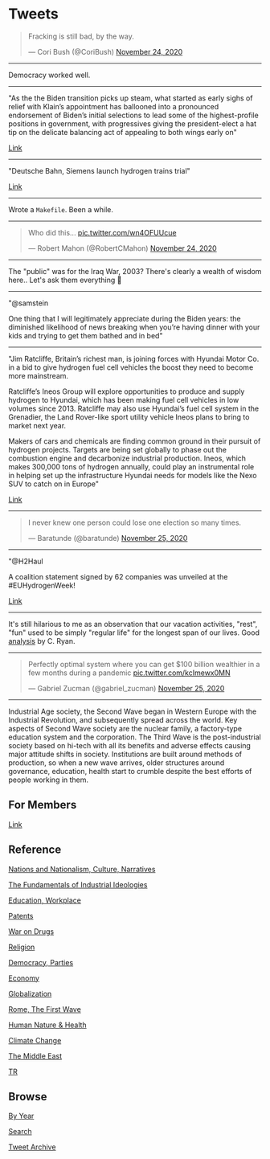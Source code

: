 # Tweets


<blockquote class="twitter-tweet"><p lang="en" dir="ltr">Fracking is still bad, by the way.</p>&mdash; Cori Bush (@CoriBush) <a href="https://twitter.com/CoriBush/status/1331374982459494404?ref_src=twsrc%5Etfw">November 24, 2020</a></blockquote> <script async src="https://platform.twitter.com/widgets.js" charset="utf-8"></script>

---

Democracy worked well. 

---

"As the the Biden transition picks up steam, what started as early
sighs of relief with Klain’s appointment has ballooned into a
pronounced endorsement of Biden’s initial selections to lead some of
the highest-profile positions in government, with progressives giving
the president-elect a hat tip on the delicate balancing act of
appealing to both wings early on"

[Link](https://www.thedailybeast.com/progressives-cant-find-anyone-in-bidens-cabinet-to-be-mad-aboutyet)

---

"Deutsche Bahn, Siemens launch hydrogen trains trial"

[Link](https://www.dw.com/en/deutsche-bahn-siemens-launch-hydrogen-trains-trial/a-55716107?maca=en-rss-en-all-1573-rdf)

---

Wrote a `Makefile`. Been a while. 

---

<blockquote class="twitter-tweet"><p lang="en" dir="ltr">Who did this... <a href="https://t.co/wn4OFUUcue">pic.twitter.com/wn4OFUUcue</a></p>&mdash; Robert Mahon (@RobertCMahon) <a href="https://twitter.com/RobertCMahon/status/1331104895613759488?ref_src=twsrc%5Etfw">November 24, 2020</a></blockquote> <script async src="https://platform.twitter.com/widgets.js" charset="utf-8"></script>

---

The "public" was for the Iraq War, 2003? There's clearly a wealth of
wisdom here.. Let's ask them everything 🤨

---

"@samstein

One thing that I will legitimately appreciate during the Biden years:
the diminished likelihood of news breaking when you’re having dinner
with your kids and trying to get them bathed and in bed"

---

"Jim Ratcliffe, Britain’s richest man, is joining forces with Hyundai
Motor Co. in a bid to give hydrogen fuel cell vehicles the boost they
need to become more mainstream.

Ratcliffe’s Ineos Group will explore opportunities to produce and
supply hydrogen to Hyundai, which has been making fuel cell vehicles
in low volumes since 2013. Ratcliffe may also use Hyundai’s fuel cell
system in the Grenadier, the Land Rover-like sport utility vehicle
Ineos plans to bring to market next year.

Makers of cars and chemicals are finding common ground in their
pursuit of hydrogen projects. Targets are being set globally to phase
out the combustion engine and decarbonize industrial
production. Ineos, which makes 300,000 tons of hydrogen annually,
could play an instrumental role in helping set up the infrastructure
Hyundai needs for models like the Nexo SUV to catch on in Europe"

[Link](https://www.bloomberg.com/news/articles/2020-11-23/u-k-s-richest-man-partners-with-hyundai-to-make-hydrogen-happen)

---

<blockquote class="twitter-tweet"><p lang="en" dir="ltr">I never knew one person could lose one election so many times.</p>&mdash; Baratunde (@baratunde) <a href="https://twitter.com/baratunde/status/1331396103258796034?ref_src=twsrc%5Etfw">November 25, 2020</a></blockquote> <script async src="https://platform.twitter.com/widgets.js" charset="utf-8"></script>

---

"@H2Haul

A coalition statement signed by 62 companies was unveiled at the
\#EUHydrogenWeek! 

[Link](https://bit.ly/2Ht3Hhz)

---

It's still hilarious to me as an observation that our vacation
activities, "rest", "fun" used to be simply "regular life" for the
longest span of our lives. Good
[analysis](2019/12/civilized-to-death.md#vacation) by C. Ryan.

---

<blockquote class="twitter-tweet"><p lang="en" dir="ltr">Perfectly optimal system where you can get $100 billion wealthier in a few months during a pandemic <a href="https://t.co/kcImewx0MN">pic.twitter.com/kcImewx0MN</a></p>&mdash; Gabriel Zucman (@gabriel_zucman) <a href="https://twitter.com/gabriel_zucman/status/1331403968296062976?ref_src=twsrc%5Etfw">November 25, 2020</a></blockquote> <script async src="https://platform.twitter.com/widgets.js" charset="utf-8"></script>

---

Industrial Age society, the Second Wave began in Western Europe with
the Industrial Revolution, and subsequently spread across the
world. Key aspects of Second Wave society are the nuclear family, a
factory-type education system and the corporation. The Third Wave is
the post-industrial society based on hi-tech with all its benefits and
adverse effects causing major attitude shifts in society. Institutions
are built around methods of production, so when a new wave arrives,
older structures around governance, education, health start to crumble
despite the best efforts of people working in them.

## For Members

[Link](https://thirdwave-members.herokuapp.com)

## Reference

[Nations and Nationalism, Culture, Narratives](/2013/02/nations-and-nationalism.md)

[The Fundamentals of Industrial Ideologies](/2011/04/fundamentals-of-industrial-ideologies.md)

[Education, Workplace](2017/09/education-workplace.md)

[Patents](/2018/09/patents.md)

[War on Drugs](/2019/11/war-on-drugs.md)

[Religion](/2015/04/god-religion.md)

[Democracy, Parties](/2016/11/democracy.md)

[Economy](/2018/05/economy.md)

[Globalization](/2018/09/globalization.md)

[Rome, The First Wave](/2017/12/rome.md)

[Human Nature & Health](/2020/07/human-nature.md)

[Climate Change](/2018/12/climate.md)

[The Middle East](/2019/07/middleeast.md)

[TR](../tr)

## Browse

[By Year](years.md)

[Search](search.html)

[Tweet Archive](/tweets/README.md)

